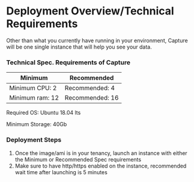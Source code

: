 # Deployment Overview/Technical Requirements
Other than what you currently have running in your environment, Capture will be one single instance that will help you see your data. 

### Technical Spec. Requirements of Capture
Minimum | Recommended
 --- | --- 
Minimum CPU: 2		| Recommended: 4
Minimum ram: 12		| Recommended: 16

Required OS: Ubuntu 18.04 lts

Minimum Storage: 40Gb	

### Deployment Steps
1. Once the image/ami is in your tenancy, launch an instance with either the Minimum or Recommended Spec requirements
2. Make sure to have http/https enabled on the instance, recommended wait time after launching is 5 minutes
